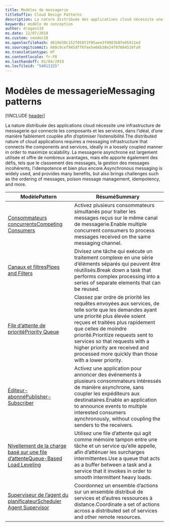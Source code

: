 ```yaml
---
title: Modèles de messagerie
titleSuffix: Cloud Design Patterns
description: La nature distribuée des applications cloud nécessite une infrastructure de messagerie qui connecte les composants et les services, dans l’idéal, d’une manière faiblement couplée afin d’optimiser l’extensibilité. La messagerie asynchrone est largement utilisée et offre de nombreux avantages, mais elle apporte également des défis, tels que le classement des messages, la gestion des messages incohérents, l’idempotence et bien plus encore.
keywords: modèle de conception
author: dragon119
ms.date: 12/07/2018
ms.custom: seodec18
ms.openlocfilehash: 4619d30c152f050f3f95aee3f9983b8fe85911ed
ms.sourcegitcommit: 680c9cef945dff6fee5e66b38e24f07804510fa9
ms.translationtype: HT
ms.contentlocale: fr-FR
ms.lasthandoff: 01/04/2019
ms.locfileid: "54011325"
---
```

# <a name="messaging-patterns"></a><span data-ttu-id="2a471-105">Modèles de messagerie</span><span class="sxs-lookup"><span data-stu-id="2a471-105">Messaging patterns</span></span>

[!INCLUDE [header](../../_includes/header.md)]

<span data-ttu-id="2a471-106">La nature distribuée des applications cloud nécessite une infrastructure de messagerie qui connecte les composants et les services, dans l’idéal, d’une manière faiblement couplée afin d’optimiser l’extensibilité.</span><span class="sxs-lookup"><span data-stu-id="2a471-106">The distributed nature of cloud applications requires a messaging infrastructure that connects the components and services, ideally in a loosely coupled manner in order to maximize scalability.</span></span> <span data-ttu-id="2a471-107">La messagerie asynchrone est largement utilisée et offre de nombreux avantages, mais elle apporte également des défis, tels que le classement des messages, la gestion des messages incohérents, l’idempotence et bien plus encore.</span><span class="sxs-lookup"><span data-stu-id="2a471-107">Asynchronous messaging is widely used, and provides many benefits, but also brings challenges such as the ordering of messages, poison message management, idempotency, and more.</span></span>

| <span data-ttu-id="2a471-108">Modèle</span><span class="sxs-lookup"><span data-stu-id="2a471-108">Pattern</span></span> | <span data-ttu-id="2a471-109">Résumé</span><span class="sxs-lookup"><span data-stu-id="2a471-109">Summary</span></span> |
| ------- | ------- |
| [<span data-ttu-id="2a471-110">Consommateurs concurrents</span><span class="sxs-lookup"><span data-stu-id="2a471-110">Competing Consumers</span></span>](../competing-consumers.md) | <span data-ttu-id="2a471-111">Activez plusieurs consommateurs simultanés pour traiter les messages reçus sur le même canal de messagerie.</span><span class="sxs-lookup"><span data-stu-id="2a471-111">Enable multiple concurrent consumers to process messages received on the same messaging channel.</span></span> |
| [<span data-ttu-id="2a471-112">Canaux et filtres</span><span class="sxs-lookup"><span data-stu-id="2a471-112">Pipes and Filters</span></span>](../pipes-and-filters.md) | <span data-ttu-id="2a471-113">Divisez une tâche qui exécute un traitement complexe en une série d’éléments séparés qui peuvent être réutilisés.</span><span class="sxs-lookup"><span data-stu-id="2a471-113">Break down a task that performs complex processing into a series of separate elements that can be reused.</span></span> |
| [<span data-ttu-id="2a471-114">File d’attente de priorité</span><span class="sxs-lookup"><span data-stu-id="2a471-114">Priority Queue</span></span>](../priority-queue.md) | <span data-ttu-id="2a471-115">Classez par ordre de priorité les requêtes envoyées aux services, de telle sorte que les demandes ayant une priorité plus élevée soient reçues et traitées plus rapidement que celles de moindre priorité.</span><span class="sxs-lookup"><span data-stu-id="2a471-115">Prioritize requests sent to services so that requests with a higher priority are received and processed more quickly than those with a lower priority.</span></span> |
| [<span data-ttu-id="2a471-116">Éditeur-abonné</span><span class="sxs-lookup"><span data-stu-id="2a471-116">Publisher-Subscriber</span></span>](../publisher-subscriber.md) | <span data-ttu-id="2a471-117">Activez une application pour annoncer des événements à plusieurs consommateurs intéressés de manière asynchrone, sans coupler les expéditeurs aux destinataires.</span><span class="sxs-lookup"><span data-stu-id="2a471-117">Enable an application to announce events to multiple interested consumers aynchronously, without coupling the senders to the receivers.</span></span> |
| [<span data-ttu-id="2a471-118">Nivellement de la charge basé sur une file d’attente</span><span class="sxs-lookup"><span data-stu-id="2a471-118">Queue-Based Load Leveling</span></span>](../queue-based-load-leveling.md) | <span data-ttu-id="2a471-119">Utilisez une file d’attente qui agit comme mémoire tampon entre une tâche et un service qu’elle appelle, afin d’atténuer les surcharges intermittentes.</span><span class="sxs-lookup"><span data-stu-id="2a471-119">Use a queue that acts as a buffer between a task and a service that it invokes in order to smooth intermittent heavy loads.</span></span> |
| [<span data-ttu-id="2a471-120">Superviseur de l’agent du planificateur</span><span class="sxs-lookup"><span data-stu-id="2a471-120">Scheduler Agent Supervisor</span></span>](../scheduler-agent-supervisor.md) | <span data-ttu-id="2a471-121">Coordonnez un ensemble d’actions sur un ensemble distribué de services et d’autres ressources à distance.</span><span class="sxs-lookup"><span data-stu-id="2a471-121">Coordinate a set of actions across a distributed set of services and other remote resources.</span></span> |
